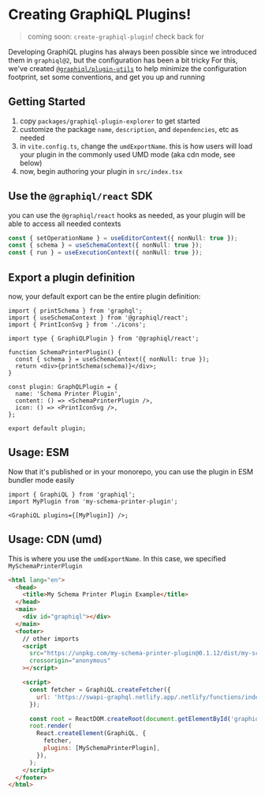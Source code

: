 # Creating GraphiQL Plugins!

> coming soon: `create-graphiql-plugin`! check back for

Developing GraphiQL plugins has always been possible since we introduced them in `graphiql@2`, but the configuration has been a bit tricky
For this, we've created [`@graphiql/plugin-utils`](../../graphiql-plugin-utils/) to help minimize the configuration footprint, set some conventions, and get you up and running

## Getting Started

1. copy `packages/graphiql-plugin-explorer` to get started
1. customize the package `name`, `description`, and `dependencies`, etc as needed
1. in `vite.config.ts`, change the `umdExportName`. this is how users will load your plugin in the commonly used UMD mode (aka cdn mode, see below)
1. now, begin authoring your plugin in `src/index.tsx`

## Use the `@graphiql/react` SDK

you can use the `@graphiql/react` hooks as needed, as your plugin will be able to access all needed contexts

```ts
const { setOperationName } = useEditorContext({ nonNull: true });
const { schema } = useSchemaContext({ nonNull: true });
const { run } = useExecutionContext({ nonNull: true });
```

## Export a plugin definition

now, your default export can be the entire plugin definition:

```tsx
import { printSchema } from 'graphql';
import { useSchemaContext } from '@graphiql/react';
import { PrintIconSvg } from './icons';

import type { GraphiQLPlugin } from '@graphiql/react';

function SchemaPrinterPlugin() {
  const { schema } = useSchemaContext({ nonNull: true });
  return <div>{printSchema(schema)}</div>;
}

const plugin: GraphQLPlugin = {
  name: 'Schema Printer Plugin',
  content: () => <SchemaPrinterPlugin />,
  icon: () => <PrintIconSvg />,
};

export default plugin;
```

## Usage: ESM

Now that it's published or in your monorepo, you can use the plugin in ESM bundler mode easily

```tsx
import { GraphiQL } from 'graphiql';
import MyPlugin from 'my-schema-printer-plugin';

<GraphiQL plugins={[MyPlugin]} />;
```

## Usage: CDN (umd)

This is where you use the `umdExportName`. In this case, we specified `MySchemaPrinterPlugin`

```html
<html lang="en">
  <head>
    <title>My Schema Printer Plugin Example</title>
  </head>
  <main>
    <div id="graphiql"></div>
  </main>
  <footer>
    // other imports
    <script
      src="https://unpkg.com/my-schema-printer-plugin@0.1.12/dist/my-schema-printer-plugin.umd.js"
      crossorigin="anonymous"
    ></script>

    <script>
      const fetcher = GraphiQL.createFetcher({
        url: 'https://swapi-graphql.netlify.app/.netlify/functions/index',
      });

      const root = ReactDOM.createRoot(document.getElementById('graphiql'));
      root.render(
        React.createElement(GraphiQL, {
          fetcher,
          plugins: [MySchemaPrinterPlugin],
        }),
      );
    </script>
  </footer>
</html>
```
